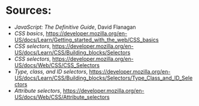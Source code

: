 # Sources:
- *JavaScript: The Definitive Guide*, David Flanagan
- *CSS basics*, https://developer.mozilla.org/en-US/docs/Learn/Getting_started_with_the_web/CSS_basics
- *CSS selectors*, https://developer.mozilla.org/en-US/docs/Learn/CSS/Building_blocks/Selectors
- *CSS selectors*, https://developer.mozilla.org/en-US/docs/Web/CSS/CSS_Selectors
- *Type, class, and ID selectors*, https://developer.mozilla.org/en-US/docs/Learn/CSS/Building_blocks/Selectors/Type_Class_and_ID_Selectors
- *Attribute selectors*, https://developer.mozilla.org/en-US/docs/Web/CSS/Attribute_selectors